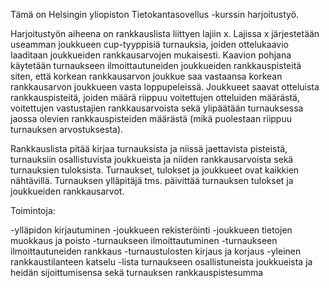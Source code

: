 Tämä on Helsingin yliopiston Tietokantasovellus -kurssin harjoitustyö.

Harjoitustyön aiheena on rankkauslista liittyen lajiin x. Lajissa x järjestetään useamman joukkueen cup-tyyppisiä turnauksia, joiden ottelukaavio laaditaan joukkueiden rankkausarvojen mukaisesti. Kaavion pohjana käytetään turnaukseen ilmoittautuneiden joukkueiden rankkauspisteitä siten, että korkean rankkausarvon joukkue saa vastaansa korkean rankkausarvon joukkueen vasta loppupeleissä. Joukkueet saavat otteluista rankkauspisteitä, joiden määrä riippuu voitettujen otteluiden määrästä, voitettujen vastustajien rankkausarvoista sekä ylipäätään turnauksessa jaossa olevien rankkauspisteiden määrästä (mikä puolestaan riippuu turnauksen arvostuksesta).

Rankkauslista pitää kirjaa turnauksista ja niissä jaettavista pisteistä, turnauksiin osallistuvista joukkueista ja niiden rankkausarvoista sekä turnauksien tuloksista. Turnaukset, tulokset ja joukkueet ovat kaikkien nähtävillä. Turnauksen ylläpitäjä tms. päivittää turnauksen tulokset ja joukkueiden rankkausarvot.

Toimintoja:

-ylläpidon kirjautuminen
-joukkueen rekisteröinti
-joukkueen tietojen muokkaus ja poisto
-turnaukseen ilmoittautuminen
-turnaukseen ilmoittautuneiden rankkaus
-turnaustulosten kirjaus ja korjaus
-yleinen rankkaustilanteen katselu
-lista turnaukseen osallistuneista joukkueista ja heidän sijoittumisensa sekä turnauksen rankkauspistesumma
